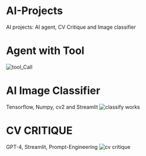 # AI-Projects
AI projects: AI agent, CV Critique and Image classifier
# Agent with Tool
![tool_Call](https://github.com/user-attachments/assets/3a3efd80-856c-4452-84e9-7b677aa0869d)
# AI Image Classifier
Tensorflow, Numpy, cv2 and Streamlit
![classify works](https://github.com/user-attachments/assets/95b645ab-cadf-4f54-8918-80da1d76d5ac)

# CV CRITIQUE
GPT-4, Streamlit, Prompt-Engineering
![cv critique](https://github.com/user-attachments/assets/60034162-4556-436e-b2b3-1e7ed2e3caed)
